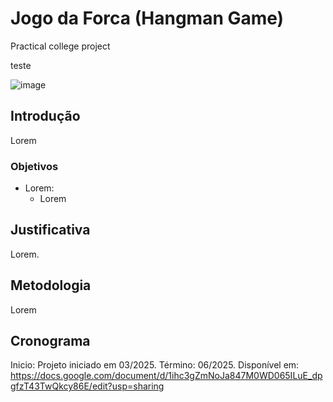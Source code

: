 # Jogo da Forca (Hangman Game)
 Practical college project

 teste

![image](https://github.com/user-attachments/assets/efdd4330-575e-43aa-b65a-adea5383000c)



## Introdução

Lorem

### Objetivos

- Lorem:
    - Lorem

## Justificativa

Lorem.

## Metodologia

Lorem

## Cronograma

Inicio: Projeto iniciado em 03/2025.
Término: 06/2025.
Disponível em: https://docs.google.com/document/d/1ihc3gZmNoJa847M0WD065ILuE_dpgfzT43TwQkcy86E/edit?usp=sharing

